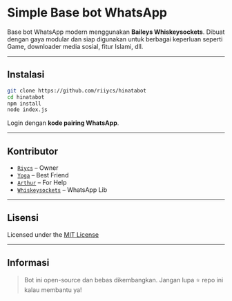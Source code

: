 # Simple Base bot WhatsApp

Base bot WhatsApp modern menggunakan **Baileys Whiskeysockets**. Dibuat dengan gaya modular dan siap digunakan untuk berbagai keperluan seperti Game, downloader media sosial, fitur Islami, dll.

---

## Instalasi

```bash
git clone https://github.com/riiycs/hinatabot
cd hinatabot
npm install
node index.js
```

Login dengan **kode pairing WhatsApp**.

---

## Kontributor

* [`Riycs`](https://github.com/riiycs) – Owner
* [`Yoga`](https://github.com/YogGanz) – Best Friend
* [`Arthur`](https://github.com/ArthurSatir) – For Help
* [`Whiskeysockets`](https://github.com/whiskeysockets/Baileys) – WhatsApp Lib

---

## Lisensi

Licensed under the [MIT License](LICENSE)

---

## Informasi

> Bot ini open-source dan bebas dikembangkan.
> Jangan lupa ⭐ repo ini kalau membantu ya!
> 
